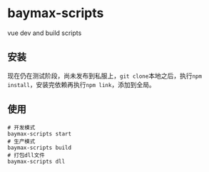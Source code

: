# baymax-scripts

vue dev and build scripts

## 安装

现在仍在测试阶段，尚未发布到私服上，`git clone`本地之后，执行`npm install`，安装完依赖再执行`npm link`，添加到全局。

## 使用

```
# 开发模式
baymax-scripts start
# 生产模式
baymax-scripts build
# 打包dll文件
baymax-scripts dll
```